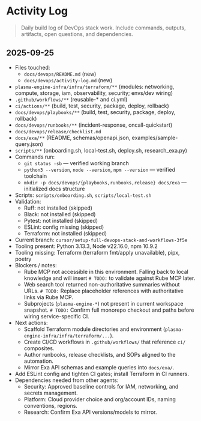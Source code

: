  # Activity Log

 > Daily build log of DevOps stack work. Include commands, outputs, artifacts, open questions, and dependencies.

 ## 2025-09-25

 - Files touched:
   - `docs/devops/README.md` (new)
   - `docs/devops/activity-log.md` (new)
  - `plasma-engine-infra/infra/terraform/**` (modules: networking, compute, storage, iam, observability, security; envs/dev wiring)
  - `.github/workflows/**` (reusable-* and ci.yml)
  - `ci/actions/**` (build, test, security, package, deploy, rollback)
  - `docs/devops/playbooks/**` (build, test, security, package, deploy, rollback)
  - `docs/devops/runbooks/**` (incident-response, oncall-quickstart)
  - `docs/devops/release/checklist.md`
  - `docs/exa/**` (README, schemas/openapi.json, examples/sample-query.json)
  - `scripts/**` (onboarding.sh, local-test.sh, deploy.sh, research_exa.py)
 - Commands run:
   - `git status -sb` — verified working branch
   - `python3 --version`, `node --version`, `npm --version` — verified toolchain
   - `mkdir -p docs/devops/{playbooks,runbooks,release} docs/exa` — initialized docs structure
  - Scripts: `scripts/onboarding.sh`, `scripts/local-test.sh`
  - Validation:
    - Ruff: not installed (skipped)
    - Black: not installed (skipped)
    - Pytest: not installed (skipped)
    - ESLint: config missing (skipped)
    - Terraform: not installed (skipped)
 - Current branch: `cursor/setup-full-devops-stack-and-workflows-3f5e`
 - Tooling present: Python 3.13.3, Node v22.16.0, npm 10.9.2
 - Tooling missing: Terraform (terraform fmt/apply unavailable), pipx, poetry
 - Blockers / notes:
   - Rube MCP not accessible in this environment. Falling back to local knowledge and will insert `# TODO:` to validate against Rube MCP later.
   - Web search tool returned non-authoritative summaries without URLs. `# TODO:` Replace placeholder references with authoritative links via Rube MCP.
   - Subprojects (`plasma-engine-*`) not present in current workspace snapshot. `# TODO:` Confirm full monorepo checkout and paths before wiring service-specific CI.
 - Next actions:
   - Scaffold Terraform module directories and environment (`plasma-engine-infra/infra/terraform/...`).
   - Create CI/CD workflows in `.github/workflows/` that reference `ci/` composites.
   - Author runbooks, release checklists, and SOPs aligned to the automation.
   - Mirror Exa API schemas and example queries into `docs/exa/`.
  - Add ESLint config and tighten CI gates; install Terraform in CI runners.
 - Dependencies needed from other agents:
   - Security: Approved baseline controls for IAM, networking, and secrets management.
   - Platform: Cloud provider choice and org/account IDs, naming conventions, regions.
   - Research: Confirm Exa API versions/models to mirror.

